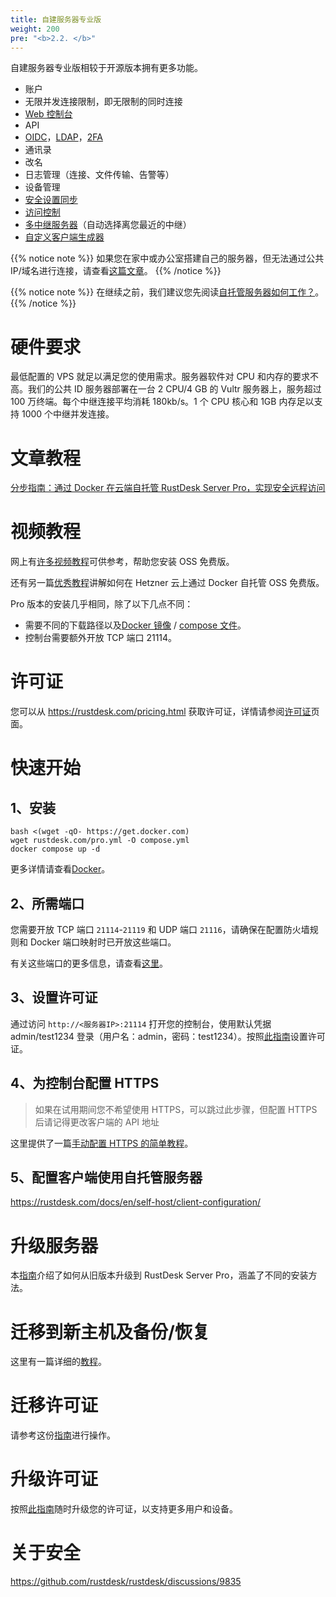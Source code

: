 ```yaml
---
title: 自建服务器专业版
weight: 200
pre: "<b>2.2. </b>"
---
```


自建服务器专业版相较于开源版本拥有更多功能。

- 账户
- 无限并发连接限制，即无限制的同时连接
- [Web 控制台](https://rustdesk.com/docs/en/self-host/rustdesk-server-pro/console/)
- API
- [OIDC](https://rustdesk.com/docs/en/self-host/rustdesk-server-pro/oidc/)，[LDAP](https://rustdesk.com/docs/en/self-host/rustdesk-server-pro/ldap/)，[2FA](https://rustdesk.com/docs/en/self-host/rustdesk-server-pro/2fa/)
- 通讯录
- 改名
- 日志管理（连接、文件传输、告警等）
- 设备管理
- [安全设置同步](https://rustdesk.com/docs/en/self-host/rustdesk-server-pro/strategy/)
- [访问控制](https://rustdesk.com/docs/en/self-host/rustdesk-server-pro/permissions/)
- [多中继服务器](https://rustdesk.com/docs/en/self-host/rustdesk-server-pro/relay/)（自动选择离您最近的中继）
- [自定义客户端生成器](https://rustdesk.com/docs/en/self-host/client-configuration/#1-custom-client-generator-pro-only)

{{% notice note %}}
如果您在家中或办公室搭建自己的服务器，但无法通过公共 IP/域名进行连接，请查看[这篇文章](https://rustdesk.com/docs/en/self-host/nat-loopback-issues/)。
{{% /notice %}}

{{% notice note %}}
在继续之前，我们建议您先阅读[自托管服务器如何工作？](/docs/en/self-host/#how-does-self-hosted-server-work)。
{{% /notice %}}

# 硬件要求

最低配置的 VPS 就足以满足您的使用需求。服务器软件对 CPU 和内存的要求不高。我们的公共 ID 服务器部署在一台 2 CPU/4 GB 的 Vultr 服务器上，服务超过 100 万终端。每个中继连接平均消耗 180kb/s。1 个 CPU 核心和 1GB 内存足以支持 1000 个中继并发连接。

# 文章教程
[分步指南：通过 Docker 在云端自托管 RustDesk Server Pro，实现安全远程访问](https://www.linkedin.com/pulse/step-by-step-guide-self-host-rustdesk-server-pro-cloud-montinaro-fwnmf/)

# 视频教程

网上有[许多视频教程](https://rustdesk.com/docs/en/self-host/rustdesk-server-oss/install/#video-tutorials)可供参考，帮助您安装 OSS 免费版。

还有另一篇[优秀教程](https://www.linkedin.com/pulse/building-your-own-remote-desktop-solution-rustdesk-cloud-montinaro-bv94f/?trackingId=a07rn2fkBW1ctLHaJ0tVcg%3D%3D)讲解如何在 Hetzner 云上通过 Docker 自托管 OSS 免费版。

Pro 版本的安装几乎相同，除了以下几点不同：

- 需要不同的下载路径以及[Docker 镜像](https://rustdesk.com/docs/en/self-host/rustdesk-server-pro/installscript/docker/) / [compose 文件](https://rustdesk.com/docs/en/self-host/rustdesk-server-pro/installscript/docker/#docker-compose)。
- 控制台需要额外开放 TCP 端口 21114。

# 许可证

您可以从 https://rustdesk.com/pricing.html 获取许可证，详情请参阅[许可证](https://rustdesk.com/docs/en/self-host/rustdesk-server-pro/license/)页面。

# 快速开始
## 1、安装

```
bash <(wget -qO- https://get.docker.com)
wget rustdesk.com/pro.yml -O compose.yml
docker compose up -d
```

更多详情请查看[Docker]( /docs/en/self-host/rustdesk-server-pro/installscript/docker/)。

## 2、所需端口

您需要开放 TCP 端口 `21114`-`21119` 和 UDP 端口 `21116`，请确保在配置防火墙规则和 Docker 端口映射时已开放这些端口。

有关这些端口的更多信息，请查看[这里](/docs/en/self-host/rustdesk-server-oss/install/#ports)。

## 3、设置许可证

通过访问 `http://<服务器IP>:21114` 打开您的控制台，使用默认凭据 admin/test1234 登录（用户名：admin，密码：test1234）。按照[此指南](/docs/en/self-host/rustdesk-server-pro/license/#set-license)设置许可证。

## 4、为控制台配置 HTTPS

> 如果在试用期间您不希望使用 HTTPS，可以跳过此步骤，但配置 HTTPS 后请记得更改客户端的 API 地址

这里提供了一篇[手动配置 HTTPS 的简单教程](https://rustdesk.com/docs/en/self-host/rustdesk-server-pro/faq/#set-up-https-for-web-console-manually)。

## 5、配置客户端使用自托管服务器

https://rustdesk.com/docs/en/self-host/client-configuration/

# 升级服务器

本[指南](https://rustdesk.com/docs/en/self-host/rustdesk-server-pro/faq/#there-is-a-new-version-of-rustdesk-server-pro-out-how-can-i-upgrade)介绍了如何从旧版本升级到 RustDesk Server Pro，涵盖了不同的安装方法。

# 迁移到新主机及备份/恢复

这里有一篇详细的[教程](https://github.com/rustdesk/rustdesk-server-pro/discussions/184)。

# 迁移许可证

请参考这份[指南](https://rustdesk.com/docs/en/self-host/rustdesk-server-pro/license/#invoices-license-retrieval-and-migration)进行操作。

# 升级许可证

按照[此指南](/docs/en/self-host/rustdesk-server-pro/license/#renewupgrade-license)随时升级您的许可证，以支持更多用户和设备。

# 关于安全

https://github.com/rustdesk/rustdesk/discussions/9835
